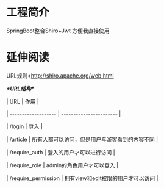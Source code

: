 # 工程简介

SpringBoot整合Shiro+Jwt 方便我直接使用

# 延伸阅读

URL规则<http://shiro.apache.org/web.html

***\*URL结构\****



| URL         | 作用           |

| ------------------- | ----------------------- |

| /login       | 登入           |

| /article      | 所有人都可以访问，但是用户与游客看到的内容不同 |

| /require_auth    | 登入的用户才可以进行访问      |

| /require_role    | admin的角色用户才可以登入     |

| /require_permission | 拥有view和edit权限的用户才可以访问  |


